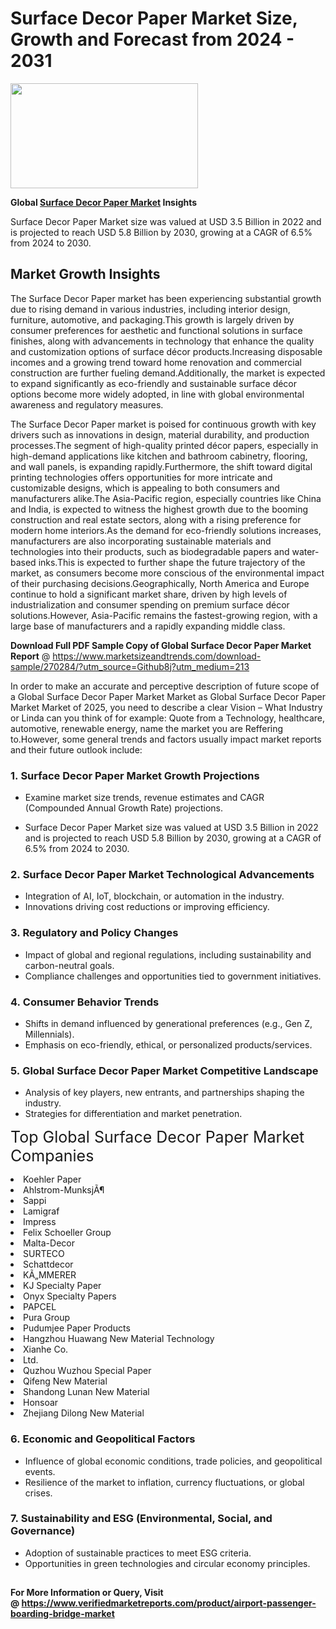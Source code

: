 <H1>Surface Decor Paper Market Size, Growth and Forecast from 2024 - 2031</H1><img class="aligncenter size-medium wp-image-584254" src="https://thirdeyenews.in/wp-content/uploads/2024/09/Global-Market-Research-300x168.jpeg" alt="" width="300" height="168" /><p><strong>Global&nbsp;<a href="https://www.marketsizeandtrends.com/download-sample/270284/?utm_source=Github8j?utm_medium=213">Surface Decor Paper Market</a> Insights</strong></p><p>Surface Decor Paper Market size was valued at USD 3.5 Billion in 2022 and is projected to reach USD 5.8 Billion by 2030, growing at a CAGR of 6.5% from 2024 to 2030.</p><p><h2>Market Growth Insights</h2> <p>The Surface Decor Paper market has been experiencing substantial growth due to rising demand in various industries, including interior design, furniture, automotive, and packaging.This growth is largely driven by consumer preferences for aesthetic and functional solutions in surface finishes, along with advancements in technology that enhance the quality and customization options of surface décor products.Increasing disposable incomes and a growing trend toward home renovation and commercial construction are further fueling demand.Additionally, the market is expected to expand significantly as eco-friendly and sustainable surface décor options become more widely adopted, in line with global environmental awareness and regulatory measures.</p> <p>The Surface Decor Paper market is poised for continuous growth with key drivers such as innovations in design, material durability, and production processes.The segment of high-quality printed décor papers, especially in high-demand applications like kitchen and bathroom cabinetry, flooring, and wall panels, is expanding rapidly.Furthermore, the shift toward digital printing technologies offers opportunities for more intricate and customizable designs, which is appealing to both consumers and manufacturers alike.The Asia-Pacific region, especially countries like China and India, is expected to witness the highest growth due to the booming construction and real estate sectors, along with a rising preference for modern home interiors.As the demand for eco-friendly solutions increases, manufacturers are also incorporating sustainable materials and technologies into their products, such as biodegradable papers and water-based inks.This is expected to further shape the future trajectory of the market, as consumers become more conscious of the environmental impact of their purchasing decisions.Geographically, North America and Europe continue to hold a significant market share, driven by high levels of industrialization and consumer spending on premium surface décor solutions.However, Asia-Pacific remains the fastest-growing region, with a large base of manufacturers and a rapidly expanding middle class.<p><span class=""><strong>Download Full PDF Sample Copy of Global Surface Decor Paper Market Report</strong> @ <a href="https://www.marketsizeandtrends.com/download-sample/270284/?utm_source=Github8j?utm_medium=213" target="_blank">https://www.marketsizeandtrends.com/download-sample/270284/?utm_source=Github8j?utm_medium=213</a></span></p><p>In order to make an accurate and perceptive description of future scope of a Global&nbsp;Surface Decor Paper Market Market as Global&nbsp;Surface Decor Paper Market Market of 2025, you need to describe a clear Vision &ndash; What Industry or Linda can you think of for example: Quote from a Technology, healthcare, automotive, renewable energy, name the market you are Reffering to.However, some general trends and factors usually impact market reports and their future outlook include:</p><h3>1.&nbsp;<strong>Surface Decor Paper Market Growth Projections</strong></h3><ul><li>Examine market size trends, revenue estimates and CAGR (Compounded Annual Growth Rate) projections.</li><li><p>Surface Decor Paper Market size was valued at USD 3.5 Billion in 2022 and is projected to reach USD 5.8 Billion by 2030, growing at a CAGR of 6.5% from 2024 to 2030.</p></li></ul><h3>2.&nbsp;<strong>Surface Decor Paper Market Technological Advancements</strong></h3><ul><li>Integration of AI, IoT, blockchain, or automation in the industry.</li><li>Innovations driving cost reductions or improving efficiency.</li></ul><h3>3.&nbsp;<strong>Regulatory and Policy Changes</strong></h3><ul><li>Impact of global and regional regulations, including sustainability and carbon-neutral goals.</li><li>Compliance challenges and opportunities tied to government initiatives.</li></ul><h3>4.&nbsp;<strong>Consumer Behavior Trends</strong></h3><ul><li>Shifts in demand influenced by generational preferences (e.g., Gen Z, Millennials).</li><li>Emphasis on eco-friendly, ethical, or personalized products/services.</li></ul><h3>5.&nbsp;<strong>Global Surface Decor Paper Market Competitive Landscape</strong></h3><ul><li>Analysis of key players, new entrants, and partnerships shaping the industry.</li><li>Strategies for differentiation and market penetration.</li></ul><p data-pm-slice="1 1 []"><span style="color: inherit; font-family: inherit; font-size: 25px;">Top Global Surface Decor Paper Market Companies</span></p><div class="" data-test-id=""><p><li>Koehler Paper</li><li> Ahlstrom-MunksjÃ¶</li><li> Sappi</li><li> Lamigraf</li><li> Impress</li><li> Felix Schoeller Group</li><li> Malta-Decor</li><li> SURTECO</li><li> Schattdecor</li><li> KÃ„MMERER</li><li> KJ Specialty Paper</li><li> Onyx Specialty Papers</li><li> PAPCEL</li><li> Pura Group</li><li> Pudumjee Paper Products</li><li> Hangzhou Huawang New Material Technology</li><li> Xianhe Co.</li><li> Ltd.</li><li> Quzhou Wuzhou Special Paper</li><li> Qifeng New Material</li><li> Shandong Lunan New Material</li><li> Honsoar</li><li> Zhejiang Dilong New Material</li></p></div><h3>6.&nbsp;<strong>Economic and Geopolitical Factors</strong></h3><ul><li>Influence of global economic conditions, trade policies, and geopolitical events.</li><li>Resilience of the market to inflation, currency fluctuations, or global crises.</li></ul><h3>7.&nbsp;<strong>Sustainability and ESG (Environmental, Social, and Governance)</strong></h3><ul><li>Adoption of sustainable practices to meet ESG criteria.</li><li>Opportunities in green technologies and circular economy principles.</li></ul><h2><strong style="font-size: 14px;">For More Information or Query, Visit @&nbsp;</strong><a style="background-color: #ffffff; font-size: 14px;" href="https://www.marketsizeandtrends.com/report/surface-decor-paper-market/" target="_blank">https://www.verifiedmarketreports.com/product/airport-passenger-boarding-bridge-market</a></h2>